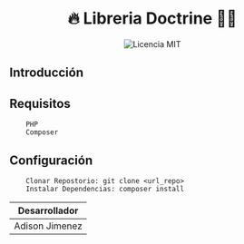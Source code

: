 <h1 align="center">🔥 Libreria Doctrine 🧑‍💻</h1>
<p align="center">
    <img src="https://img.shields.io/badge/php-7-blue.svg" alt="Licencia MIT" />
</p>

## Introducción


## Requisitos
```
    PHP
    Composer
```

## Configuración
```
    Clonar Repostorio: git clone <url_repo>
    Instalar Dependencias: composer install
```

<table align="center">
    <thead>
        <tr>
            <th>Desarrollador</th>
        </tr>
    </thead>
    <tbody>
        <tr>
            <td>Adison Jimenez</td>
        </tr>
    </tbody>
</table>